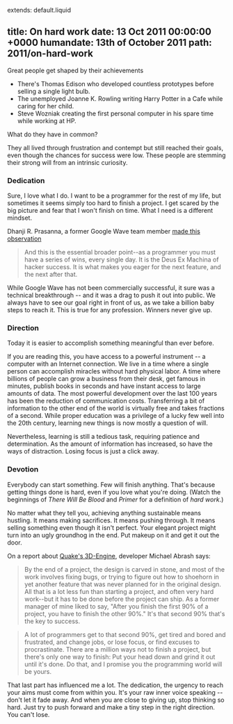 extends: default.liquid

title:      On hard work
date:       13 Oct 2011 00:00:00 +0000
humandate:  13th of October 2011
path:       2011/on-hard-work
---

Great people get shaped by their achievements

* There's Thomas Edison who developed countless prototypes before selling a single light bulb.
* The unemployed Joanne K. Rowling writing Harry Potter in a Cafe while caring for her child.
* Steve Wozniak creating the first personal computer in his spare time while working at HP.

What do they have in common?

They all lived through frustration and contempt but still reached their goals, even though the chances for success were
low. These people are stemming their strong will from an intrinsic curiosity.


### Dedication

Sure, I love what I do. I want to be a programmer for the rest of my life, but sometimes it seems simply too hard to finish a project.
I get scared by the big picture and fear that I won't finish on time. What I need is a different mindset.

Dhanji R. Prasanna, a former Google Wave team member [made this observation](http://rethrick.com/#mmm)

> And this is the essential broader point--as a programmer you must have a series of wins, every single day. It is the Deus Ex Machina of hacker success. It is what makes you eager for the next feature, and the next after that.

While Google Wave has not been commercially successful, it sure was a
technical breakthrough -- and it was a drag to push it out into public.
We always have to see our goal right in front of us, as we take a billion baby steps to reach it.
This is true for any profession. Winners never give up.

### Direction

Today it is easier to accomplish something meaningful than ever before.

If you are reading this, you have access to a powerful instrument -- a
computer with an Internet connection. We live in a time where a single
person can accomplish miracles without hard physical labor.
A time where billions of people can grow a business from their desk, get famous in minutes,
publish books in seconds and have instant access to large amounts of
data. The most powerful development over the last 100
years has been the reduction of communication costs. Transferring a bit of
information to the other end of the world is virtually free and takes
fractions of a second. While proper education was a privilege of a lucky few
well into the 20th century, learning new things is now mostly a question of
will.

Nevertheless, learning is still a tedious task,
requiring patience and determination.
As the amount of information has increased, so have the ways of distraction.
Losing focus is just a click away.

### Devotion

Everybody can start something. Few will finish anything.
That's because getting things done is hard, even if you love what
you're doing. (Watch the beginnings of *There Will Be Blood* and *Primer* for a
definition of *hard work*.)

No matter what they tell you, achieving anything sustainable means hustling. It means making
sacrifices. It means pushing through.
It means selling something even though it isn't perfect. Your elegant project might turn into an ugly groundhog in
the end. Put makeup on it and get it out the door.

On a report about [Quake's 3D-Engine](http://www.bluesnews.com/abrash/chap70.shtml), developer Michael Abrash says:
> By the end of a project, the design is carved in stone, and most of the work involves fixing bugs, or trying to figure out how to shoehorn in yet another feature that was never planned for in the original design.  All that is a lot less fun than starting a project, and often very hard work--but it has to be done before the project can ship. As a former manager of mine liked to say, "After you finish the first 90% of a project, you have to finish the other 90%."  It's that second 90% that's the key to success.


> A lot of programmers get to that second 90%, get tired and bored and frustrated, and change jobs, or lose focus, or find excuses to procrastinate.  There are a million ways not to finish a project, but there's only one way to finish:  Put your head down and grind it out until it's done.  Do that, and I promise you the programming world will be yours.

That last part has influenced me a lot.
The dedication, the urgency to reach your aims must come from within you.
It's your raw inner voice speaking -- don't let it fade away.
And when you are close to giving up, stop thinking so hard. Just try to
push forward and make a tiny step in the right direction.
You can't lose.
